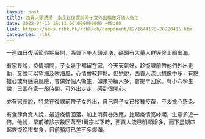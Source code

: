 ```yaml
---
layout: post
title: 西貢人頭湧湧　家長趁復課前帶子女外出稱做好個人衞生
date: 2022-04-15 16:11:06.000000000 +08:00
link: https://news.rthk.hk/rthk/ch/component/k2/1644178-20220415.htm
categories: rthk
---
```


一連四日復活節假期展開，西貢下午人頭湧湧，碼頭有大量人群等候上船出海。

有家長說，疫情期間，子女幾乎都留在家，今天天氣好，趁復課前帶他們外出走動，又說可以望海及吹海風，心情會較輕鬆。但她說，西貢人流比想像中多，有點擔心或有感染風險，會做好個人衞生，如果持續人多，會提早回家。有小六學生說，已困在家一段時間，可外出走走，感到很開心。

亦有家長說，特意在復課前帶子女外出，自己與子女已接種疫苗，不太擔心感染。

有食肆負責人說，最近疫情回落，加上消費券效應，比起疫情高峰期，生意多近一倍。他說，早前確診宗數回落至1萬宗以下時，西貢人流已明顯增多，而下星期四起恢復晚市堂食，目前預訂已差不多爆滿。
